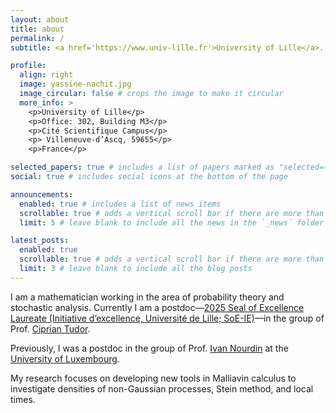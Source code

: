 ```yaml
---
layout: about
title: about
permalink: /
subtitle: <a href='https://www.univ-lille.fr'>University of Lille</a>. <a href='https://math.univ-lille.fr/equipes-de-recherche/probabilites-et-statistique'>Paul Painlevé Laboratory</a>. yassine[dot]nachit[at]univ-lille[dot]fr

profile:
  align: right
  image: yassine-nachit.jpg
  image_circular: false # crops the image to make it circular
  more_info: >
    <p>University of Lille</p>
    <p>Office: 302, Building M3</p> 
    <p>Cité Scientifique Campus</p>
    <p> Villeneuve-d’Ascq, 59655</p>
    <p>France</p>

selected_papers: true # includes a list of papers marked as "selected={true}"
social: true # includes social icons at the bottom of the page

announcements:
  enabled: true # includes a list of news items
  scrollable: true # adds a vertical scroll bar if there are more than 3 news items
  limit: 5 # leave blank to include all the news in the `_news` folder

latest_posts:
  enabled: true
  scrollable: true # adds a vertical scroll bar if there are more than 3 new posts items
  limit: 3 # leave blank to include all the blog posts
---
```


I am a mathematician working in the area of probability theory and stochastic analysis. Currently I am a postdoc—<a href='https://initiative-excellence.univ-lille.fr/actualites/detail-actualite/laureats-seal-of-excellence-initiative-dexcellence-universite-de-lille'>2025 Seal of Excellence Laureate (Initiative d’excellence, Université de Lille; SoE-IE)</a>—in the group of Prof. <a href='https://sites.google.com/site/ciprianatudor/'>Ciprian Tudor</a>.

Previously, I was a postdoc in the group of Prof. <a href='https://sites.google.com/site/ivannourdin/home'>Ivan Nourdin</a> at the <a href='https://www.uni.lu'>University of Luxembourg</a>.

My research focuses on developing new tools in Malliavin calculus to investigate densities of non-Gaussian processes, Stein method, and local times. 
